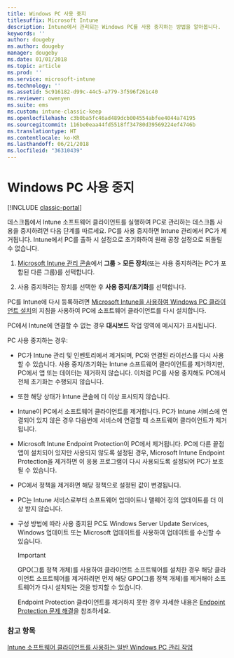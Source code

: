 ```yaml
---
title: Windows PC 사용 중지
titlesuffix: Microsoft Intune
description: Intune에서 관리되는 Windows PC를 사용 중지하는 방법을 알아봅니다.
keywords: ''
author: dougeby
ms.author: dougeby
manager: dougeby
ms.date: 01/01/2018
ms.topic: article
ms.prod: ''
ms.service: microsoft-intune
ms.technology: ''
ms.assetid: 5c916182-d99c-44c5-a779-3f596f261c40
ms.reviewer: owenyen
ms.suite: ems
ms.custom: intune-classic-keep
ms.openlocfilehash: c3b0ba5fc46ad489dcb004554abfee4044a74195
ms.sourcegitcommit: 116be0eaa44fd5518ff34780d39569224ef4746b
ms.translationtype: HT
ms.contentlocale: ko-KR
ms.lasthandoff: 06/21/2018
ms.locfileid: "36310439"
---
```

# <a name="retire-a-windows-pc"></a>Windows PC 사용 중지

[!INCLUDE [classic-portal](includes/classic-portal.md)]

데스크톱에서 Intune 소프트웨어 클라이언트를 실행하여 PC로 관리하는 데스크톱 사용을 중지하려면 다음 단계를 따르세요. PC를 사용 중지하면 Intune 관리에서 PC가 제거됩니다. Intune에서 PC를 출하 시 설정으로 초기화하여 원래 공장 설정으로 되돌릴 수 없습니다.

1.  [Microsoft Intune 관리 콘솔](https://manage.microsoft.com/)에서 **그룹** &gt; **모든 장치**(또는 사용 중지하려는 PC가 포함된 다른 그룹)를 선택합니다.

2.  사용 중지하려는 장치를 선택한 후 **사용 중지/초기화**를 선택합니다.

PC를 Intune에 다시 등록하려면 [Microsoft Intune을 사용하여 Windows PC 클라이언트 설치](install-the-windows-pc-client-with-microsoft-intune.md)의 지침을 사용하여 PC에 소프트웨어 클라이언트를 다시 설치합니다.

PC에서 Intune에 연결할 수 없는 경우 **대시보드** 작업 영역에 메시지가 표시됩니다.

PC 사용 중지하는 경우:

-   PC가 Intune 관리 및 인벤토리에서 제거되며, PC와 연결된 라이선스를 다시 사용할 수 있습니다. 사용 중지/초기화는 Intune 소프트웨어 클라이언트를 제거하지만, PC에서 앱 또는 데이터는 제거하지 않습니다. 이처럼 PC를 사용 중지해도 PC에서 전체 초기화는 수행되지 않습니다.

-   또한 해당 상태가 Intune 콘솔에 더 이상 표시되지 않습니다.

-   Intune이 PC에서 소프트웨어 클라이언트를 제거합니다. PC가 Intune 서비스에 연결되어 있지 않은 경우 다음번에 서비스에 연결할 때 소프트웨어 클라이언트가 제거됩니다.

-   Microsoft Intune Endpoint Protection이 PC에서 제거됩니다. PC에 다른 끝점 앱이 설치되어 있지만 사용되지 않도록 설정된 경우, Microsoft Intune Endpoint Protection을 제거하면 이 응용 프로그램이 다시 사용되도록 설정되어 PC가 보호될 수 있습니다.

-   PC에서 정책을 제거하면 해당 정책으로 설정된 값이 변경됩니다.

-   PC는 Intune 서비스로부터 소프트웨어 업데이트나 맬웨어 정의 업데이트를 더 이상 받지 않습니다.

-   구성 방법에 따라 사용 중지된 PC도 Windows Server Update Services, Windows 업데이트 또는 Microsoft 업데이트를 사용하여 업데이트를 수신할 수 있습니다.

    > [!IMPORTANT]
    > GPO(그룹 정책 개체)를 사용하여 클라이언트 소프트웨어를 설치한 경우 해당 클라이언트 소프트웨어를 제거하려면 먼저 해당 GPO(그룹 정책 개체)를 제거해야 소프트웨어가 다시 설치되는 것을 방지할 수 있습니다.

    Endpoint Protection 클라이언트를 제거하지 못한 경우 자세한 내용은 [Endpoint Protection 문제 해결](/intune/troubleshoot-endpoint-protection-in-microsoft-intune)을 참조하세요.

### <a name="see-also"></a>참고 항목

[Intune 소프트웨어 클라이언트를 사용하는 일반 Windows PC 관리 작업](common-windows-pc-management-tasks-with-the-microsoft-intune-computer-client.md)